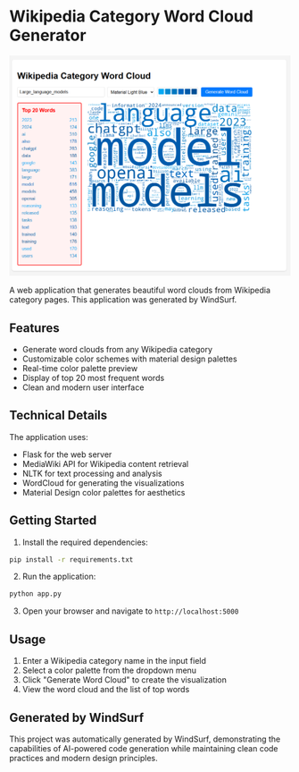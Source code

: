 # Wikipedia Category Word Cloud Generator

![Screenshot](screenshot.png)

A web application that generates beautiful word clouds from Wikipedia category pages. This application was generated by WindSurf.

## Features

- Generate word clouds from any Wikipedia category
- Customizable color schemes with material design palettes
- Real-time color palette preview
- Display of top 20 most frequent words
- Clean and modern user interface

## Technical Details

The application uses:
- Flask for the web server
- MediaWiki API for Wikipedia content retrieval
- NLTK for text processing and analysis
- WordCloud for generating the visualizations
- Material Design color palettes for aesthetics

## Getting Started

1. Install the required dependencies:
```bash
pip install -r requirements.txt
```

2. Run the application:
```bash
python app.py
```

3. Open your browser and navigate to `http://localhost:5000`

## Usage

1. Enter a Wikipedia category name in the input field
2. Select a color palette from the dropdown menu
3. Click "Generate Word Cloud" to create the visualization
4. View the word cloud and the list of top words

## Generated by WindSurf

This project was automatically generated by WindSurf, demonstrating the capabilities of AI-powered code generation while maintaining clean code practices and modern design principles.
